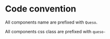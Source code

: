 # Code convention

All components name are prefixed with `Queso`.

All components css class are prefixed with `queso-`
